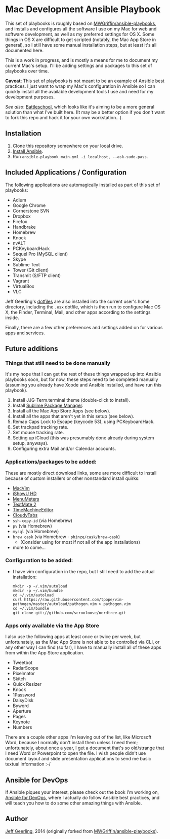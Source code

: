 # Mac Development Ansible Playbook

This set of playbooks is roughly based on [MWGriffin/ansible-playbooks](https://github.com/MWGriffin/ansible-playbooks), and installs and configures all the software I use on my Mac for web and software development, as well as my preferred settings for OS X. Some things in OS X are difficult to get scripted (notably, the Mac App Store in general), so I still have some manual installation steps, but at least it's all documented here.

This is a work in progress, and is mostly a means for me to document my current Mac's setup. I'll be adding settings and packages to this set of playbooks over time.

**Caveat**: This set of playbooks is not meant to be an example of Ansible best practices. I just want to wrap my Mac's configuration in Ansible so I can quickly install all the available development tools I use and need for my development purposes.

*See also*: [Battleschool](http://spencer.gibb.us/blog/2014/02/03/introducing-battleschool), which looks like it's aiming to be a more general solution than what I've built here. (It may be a better option if you don't want to fork this repo and hack it for your own workstation...).

## Installation

  1. Clone this repository somewhere on your local drive.
  2. [Install Ansible](https://devopsu.com/guides/ansible-mac-osx.html).
  3. Run `ansible-playbook main.yml -i localhost, --ask-sudo-pass`.

## Included Applications / Configuration

The following applications are automagically installed as part of this set of playbooks:

  - Adium
  - Google Chrome
  - Cornerstone SVN
  - Dropbox
  - Firefox
  - Handbrake
  - Homebrew
  - Knock
  - nvALT
  - PCKeyboardHack
  - Sequel Pro (MySQL client)
  - Skype
  - Sublime Text
  - Tower (Git client)
  - Transmit (S/FTP client)
  - Vagrant
  - VirtualBox
  - VLC

Jeff Geerling's [dotfiles](https://github.com/geerlingguy/dotfiles) are also installed into the current user's home directory, including the `.osx` dotfile, which is then run to configure Mac OS X, the Finder, Terminal, Mail, and other apps according to the settings inside.

Finally, there are a few other preferences and settings added on for various apps and services.

## Future additions

### Things that still need to be done manually

It's my hope that I can get the rest of these things wrapped up into Ansible playbooks soon, but for now, these steps need to be completed manually (assuming you already have Xcode and Ansible installed, and have run this playbook).

  1. Install JJG-Term.terminal theme (double-click to install).
  2. Install [Sublime Package Manager](http://sublime.wbond.net/installation).
  3. Install all the Mac App Store Apps (see below).
  4. Install all the apps that aren't yet in this setup (see below).
  5. Remap Caps Lock to Escape (keycode 53), using PCKeyboardHack.
  6. Set trackpad tracking rate.
  7. Set mouse tracking rate.
  8. Setting up iCloud (this was presumably done already during system setup, anyways).
  9. Configuring extra Mail and/or Calendar accounts.

### Applications/packages to be added:

These are mostly direct download links, some are more difficult to install because of custom installers or other nonstandard install quirks:

  - [MacVim](https://github.com/b4winckler/macvim/releases/download/snapshot-72/MacVim-snapshot-72-Mavericks.tbz)
  - [iShowU HD](http://downloads.shinywhitebox.com/iShowU_HD_Pro_2.3.7.dmg)
  - [MenuMeters](http://www.ragingmenace.com/software/menumeters/)
  - [TextMate 2](https://api.textmate.org/downloads/release)
  - [TimeMachineEditor](http://timesoftware.free.fr/timemachineeditor/TimeMachineEditor.zip)
  - [CloudyTabs](https://github.com/josh-/CloudyTabs)
  - `ssh-copy-id` (via Homebrew)
  - `pv` (via Homebrew)
  - `mysql` (via Homebrew)
  - `brew cask` (via Homebrew - `phinze/cask/brew-cask`)
    - (Consider using for most if not all of the app installations)
  - more to come...

### Configuration to be added:

  - I have vim configuration in the repo, but I still need to add the actual installation:
    ```
    mkdir -p ~/.vim/autoload
    mkdir -p ~/.vim/bundle
    cd ~/.vim/autoload
    curl https://raw.githubusercontent.com/tpope/vim-pathogen/master/autoload/pathogen.vim > pathogen.vim
    cd ~/.vim/bundle
    git clone git://github.com/scrooloose/nerdtree.git
    ```

### Apps only available via the App Store

I also use the following apps at least once or twice per week, but unfortunately, as the Mac App Store is not able to be controlled via CLI, or any other way I can find (so far), I have to manually install all of these apps from within the App Store application.

  - Tweetbot
  - RadarScope
  - Pixelmator
  - Skitch
  - Quick Resizer
  - Knock
  - 1Password
  - DaisyDisk
  - Byword
  - Aperture
  - Pages
  - Keynote
  - Numbers

There are a couple other apps I'm leaving out of the list, like Microsoft Word, because I normally don't install them unless I need them; unfortunately, about once a year, I get a document that's so old/strange that I need Word or Powerpoint to open the file. I wish people didn't use document layout and slide presentation applications to send me basic textual information :-/

## Ansible for DevOps

If Ansible piques your interest, please check out the book I'm working on, [Ansible for DevOps](https://leanpub.com/ansible-for-devops), where I actually *do* follow Ansible best practices, and will teach you how to do some other amazing things with Ansible.

## Author

[Jeff Geerling](http://jeffgeerling.com/), 2014 (originally forked from [MWGriffin/ansible-playbooks](https://github.com/MWGriffin/ansible-playbooks)).
